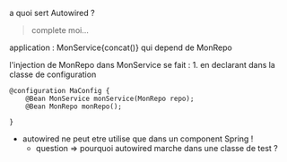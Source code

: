 a quoi sert Autowired ?

> complete moi...
> 
> 
application : MonService{concat()} qui depend de MonRepo

l'injection de MonRepo dans MonService se fait :
    1. en declarant dans la classe de configuration
```
@configuration MaConfig {
    @Bean MonService monService(MonRepo repo);
    @Bean MonRepo monRepo();
    
}
```

- autowired ne peut etre utilise que dans un component Spring !
  - question => pourquoi autowired marche dans une classe de test ?
